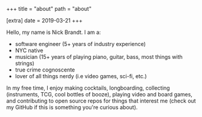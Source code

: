 +++
title = "about"
path = "about"

[extra]
date = 2019-03-21
+++

Hello, my name is Nick Brandt. I am a:

- software engineer (5+ years of industry experience)
- NYC native
- musician (15+ years of playing piano, guitar, bass, most things with strings)
- true crime cognoscente
- lover of all things nerdy (i.e video games, sci-fi, etc.)

In my free time, I enjoy making cocktails, longboarding, collecting (instruments, TCG, cool bottles of booze), playing video and board games, and contributing to open source repos for things that interest me (check out my GitHub if this is something you're curious about).